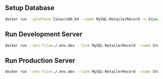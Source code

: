 ## Setup Database

```bash
docker run --platform linux/x86_64 --name MySQL-RetailerRecord -v $(pwd)/databases:/var/lib/mysql -e MYSQL_ROOT_PASSWORD=root -e MYSQL_USER=durgesh -e MYSQL_PASSWORD=durgesh -e MYSQL_DATABASE=RetailerRecord -p 3306:3306 mysql
```

## Run Development Server

```bash
docker run --env-file=./.env.dev --link MySQL-RetailerRecord --name StudentRecord-Service -v $(pwd):/app -p 8080:8080 durgeshrazor/retailerservice
```

## Run Production Server

```bash
docker run --env-file=./.env.dev --link MySQL-RetailerRecord --name StudentRecord-Service -v $(pwd):/app -p 8080:8080 -d durgeshrazor/retailerservice bash -c "go run ."
```